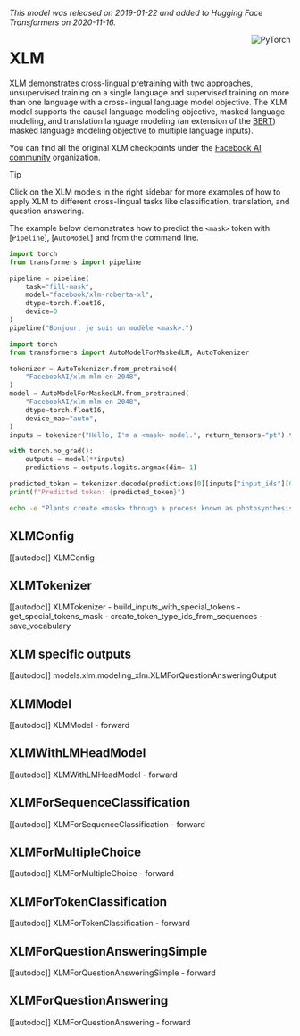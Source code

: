 <!--Copyright 2020 The HuggingFace Team. All rights reserved.

Licensed under the Apache License, Version 2.0 (the "License"); you may not use this file except in compliance with
the License. You may obtain a copy of the License at

http://www.apache.org/licenses/LICENSE-2.0

Unless required by applicable law or agreed to in writing, software distributed under the License is distributed on
an "AS IS" BASIS, WITHOUT WARRANTIES OR CONDITIONS OF ANY KIND, either express or implied. See the License for the
specific language governing permissions and limitations under the License.

⚠️ Note that this file is in Markdown but contain specific syntax for our doc-builder (similar to MDX) that may not be
rendered properly in your Markdown viewer.

-->
*This model was released on 2019-01-22 and added to Hugging Face Transformers on 2020-11-16.*

<div style="float: right;">
    <div class="flex flex-wrap space-x-1">
        <img alt="PyTorch" src="https://img.shields.io/badge/PyTorch-DE3412?style=flat&logo=pytorch&logoColor=white">
    </div>
</div>

# XLM

[XLM](https://huggingface.co/papers/1901.07291) demonstrates cross-lingual pretraining with two approaches, unsupervised training on a single language and supervised training on more than one language with a cross-lingual language model objective. The XLM model supports the causal language modeling objective, masked language modeling, and translation language modeling (an extension of the [BERT](./bert)) masked language modeling objective to multiple language inputs).

You can find all the original XLM checkpoints under the [Facebook AI community](https://huggingface.co/FacebookAI?search_models=xlm-mlm) organization.

> [!TIP]
> Click on the XLM models in the right sidebar for more examples of how to apply XLM to different cross-lingual tasks like classification, translation, and question answering.

The example below demonstrates how to predict the `<mask>` token with [`Pipeline`], [`AutoModel`] and from the command line.

<hfoptions id="usage">
<hfoption id="Pipeline">

```python
import torch
from transformers import pipeline

pipeline = pipeline(
    task="fill-mask",
    model="facebook/xlm-roberta-xl",
    dtype=torch.float16,
    device=0
)
pipeline("Bonjour, je suis un modèle <mask>.")
```

</hfoption>
<hfoption id="AutoModel">

```python
import torch
from transformers import AutoModelForMaskedLM, AutoTokenizer

tokenizer = AutoTokenizer.from_pretrained(
    "FacebookAI/xlm-mlm-en-2048",
)
model = AutoModelForMaskedLM.from_pretrained(
    "FacebookAI/xlm-mlm-en-2048",
    dtype=torch.float16,
    device_map="auto",
)
inputs = tokenizer("Hello, I'm a <mask> model.", return_tensors="pt").to(model.device)

with torch.no_grad():
    outputs = model(**inputs)
    predictions = outputs.logits.argmax(dim=-1)

predicted_token = tokenizer.decode(predictions[0][inputs["input_ids"][0] == tokenizer.mask_token_id])
print(f"Predicted token: {predicted_token}")
```

</hfoption>
<hfoption id="transformers CLI">

```bash
echo -e "Plants create <mask> through a process known as photosynthesis." | transformers run fill-mask --model FacebookAI/xlm-mlm-en-2048 --device 0
```

</hfoption>
</hfoptions>

## XLMConfig

[[autodoc]] XLMConfig

## XLMTokenizer

[[autodoc]] XLMTokenizer
    - build_inputs_with_special_tokens
    - get_special_tokens_mask
    - create_token_type_ids_from_sequences
    - save_vocabulary

## XLM specific outputs

[[autodoc]] models.xlm.modeling_xlm.XLMForQuestionAnsweringOutput

## XLMModel

[[autodoc]] XLMModel
    - forward

## XLMWithLMHeadModel

[[autodoc]] XLMWithLMHeadModel
    - forward

## XLMForSequenceClassification

[[autodoc]] XLMForSequenceClassification
    - forward

## XLMForMultipleChoice

[[autodoc]] XLMForMultipleChoice
    - forward

## XLMForTokenClassification

[[autodoc]] XLMForTokenClassification
    - forward

## XLMForQuestionAnsweringSimple

[[autodoc]] XLMForQuestionAnsweringSimple
    - forward

## XLMForQuestionAnswering

[[autodoc]] XLMForQuestionAnswering
    - forward
